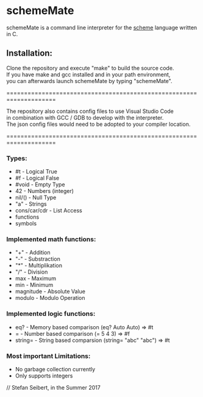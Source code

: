 # schemeMate

schemeMate is a command line interpreter for the [scheme](http://www.scheme.com/tspl4/intro.html#./intro:h1) language written in C. 

## Installation:

Clone the repository and execute "make" to build the source code.  
If you have make and gcc installed and in your path environment,  
you can afterwards launch schemeMate by typing "schemeMate".  

====================================================================

The repository also contains config files to use Visual Studio Code  
in combination with GCC / GDB to develop with the interpreter.  
The json config files would need to be adopted to your compiler location.  

====================================================================

### Types:  
* #t - Logical True
* #f - Logical False
* #void - Empty Type
* 42 - Numbers (integer)
* nil/() - Null Type
* "a" - Strings
* cons/car/cdr - List Access
* functions
* symbols

### Implemented math functions:  
* "+" - Addition
* "-" - Substraction
* "*" - Multiplikation
* "/" - Division
* max - Maximum
* min - Minimum
* magnitude - Absolute Value
* modulo - Modulo Operation

### Implemented logic functions:  
* eq? - Memory based comparison (eq? Auto Auto) => #t
* = - Number based comparison (= 5 4 3) => #f
* string= - String based comparsion (string= "abc" "abc") => #t

### Most important Limitations:
* No garbage collection currently
* Only supports integers

// Stefan Seibert, in the Summer 2017
